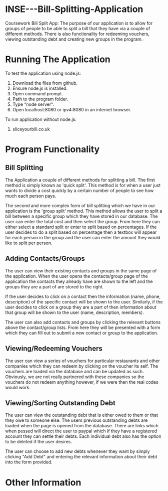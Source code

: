 
# INSE---Bill-Splitting-Application

Coursework Bill Split App: The purpose of our application is to allow for groups of people to be able to split a bill that they have via a couple of different methods. There is also functionality for redeeming vouchers, viewing outstanding debt and creating new groups in the program.

# Running The Application

To test the application using node.js:
1) Download the files from github.
2) Ensure node.js is installed.
3) Open command prompt.
4) Path to the program folder.
5) Type "node server".
6) Open localhost:8080 or ipv4:8080 in an internet browser.

To run application without node.js:
1) sliceyourbill.co.uk

# Program Functionality

Bill Splitting
--------------

The Application a couple of different methods for splitting a bill. The first method is simply known as 'quick split'. This method is for when a user just wants to divide a cost quickly by a certain number of people to see how much each person pays.

The second and more complex form of bill splitting which we have in our application is the 'group split' method. This method allows the user to split a bill between a specific group which they have stored in our database. The user can enter the total cost and then select the group. From here they can either select a standard split or enter to split based on percentages. If the user decides to do a split based on percentage then a textbox will appear for each person in the group and the user can enter the amount they would like to split per person.

Adding Contacts/Groups
----------------------

The user can view their existing contacts and groups in the same page of the application. When the user opens the contacts/group page of the application the contacts they already have are shown to the left and the groups they are a part of are stored to the right. 

If the user decides to click on a contact then the information (name, phone, description) of the specific contact will be shown to the user. Similarly, if the user decides to click on a group they are a part of then information about that group will be shown to the user (name, description, members).

The user can also add contacts and groups by clicking the relevant buttons above the contact/group lists. From here they will be presented with a form which they can fill out to submit a new contact or group to the application.

Viewing/Redeeming Vouchers
--------------------------

The user can view a series of vouchers for particular restaurants and other companies which they can redeem by clicking on the voucher its self. The vouchers are loaded via the database and can be updated as such. Obviously, we are not really partnered with these companies so the vouchers do not redeem anything however, if we were then the real codes would work.

Viewing/Sorting Outstanding Debt
---------------------------------

The user can view the outstanding debt that is either owed to them or that they owe to someone else. The users previous outstanding debts are loaded when the page is opened from the database. There are links which when pessed will direct the user to paypal which if they have a registered account they can settle their debts. Each individual debt also has the option to be deleted if the user desires. 

The user can choose to add new debts whenever they want by simply clicking "Add Debt" and entering the relevant information about their debt into the form provided.


# Other Information
